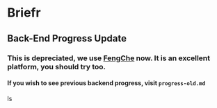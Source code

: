 # Briefr

## Back-End Progress Update

### This is depreciated, we use [FengChe](https://fengcheco.com) now. It is an excellent platform, you should try too.

#### If you wish to see previous backend progress, visit `progress-old.md`
ls